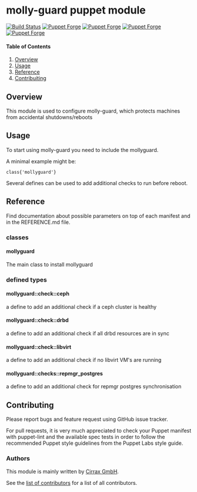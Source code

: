 # molly-guard puppet module

[![Build Status](https://travis-ci.org/cirrax/puppet-mollyguard.svg?branch=master)](https://travis-ci.org/cirrax/puppet-mollyguard)
[![Puppet Forge](https://img.shields.io/puppetforge/v/cirrax/mollyguard.svg?style=flat-square)](https://forge.puppetlabs.com/cirrax/mollyguard)
[![Puppet Forge](https://img.shields.io/puppetforge/dt/cirrax/mollyguard.svg?style=flat-square)](https://forge.puppet.com/cirrax/mollyguard)
[![Puppet Forge](https://img.shields.io/puppetforge/e/cirrax/mollyguard.svg?style=flat-square)](https://forge.puppet.com/cirrax/mollyguard)
[![Puppet Forge](https://img.shields.io/puppetforge/f/cirrax/mollyguard.svg?style=flat-square)](https://forge.puppet.com/cirrax/mollyguard)

#### Table of Contents

1. [Overview](#overview)
1. [Usage](#usage)
1. [Reference](#reference)
1. [Contribuiting](#contributing)


## Overview

This module is used to configure molly-guard, which protects machines from accidental shutdowns/reboots

## Usage

To start using molly-guard you need to include the mollyguard.

A minimal example might be:

~~~
class{'mollyguard'}

~~~

Several defines can be used to add additional checks to run before reboot.

## Reference
Find documentation about possible parameters on top of each manifest and in the 
REFERENCE.md file.

### classes
#### mollyguard
The main class to install mollyguard

### defined types
#### mollyguard::check::ceph
a define to add an additional check if a ceph cluster is healthy

#### mollyguard::check::drbd
a define to add an additional check if all drbd resources are in sync

#### mollyguard::check::libvirt
a define to add an additional check if no libvirt VM's are running

#### mollyguard::checks::repmgr\_postgres
a define to add an additional check for repmgr postgres synchronisation

## Contributing

Please report bugs and feature request using GitHub issue tracker.

For pull requests, it is very much appreciated to check your Puppet manifest with puppet-lint
and the available spec tests  in order to follow the recommended Puppet style guidelines
from the Puppet Labs style guide.

### Authors

This module is mainly written by [Cirrax GmbH](https://cirrax.com).

See the [list of contributors](https://github.com/cirrax/puppet-mollyguard/graphs/contributors)
for a list of all contributors.
